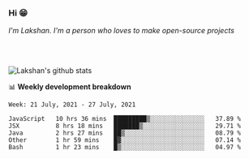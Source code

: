 ### Hi 😁

*I'm Lakshan. I'm a person who loves to make open-source projects*


<br/><br/>

![Lakshan's github stats](https://github-readme-stats.vercel.app/api?username=sandaruwan98&show_icons=true&theme=prussian )<br/>



📊 **Weekly development breakdown**
<!--START_SECTION:waka-->
```text
Week: 21 July, 2021 - 27 July, 2021

JavaScript   10 hrs 36 mins  █████████▒░░░░░░░░░░░░░░░   37.89 % 
JSX          8 hrs 18 mins   ███████▒░░░░░░░░░░░░░░░░░   29.71 % 
Java         2 hrs 27 mins   ██▒░░░░░░░░░░░░░░░░░░░░░░   08.79 % 
Other        1 hr 59 mins    █▓░░░░░░░░░░░░░░░░░░░░░░░   07.14 % 
Bash         1 hr 23 mins    █▒░░░░░░░░░░░░░░░░░░░░░░░   04.97 % 
```
<!--END_SECTION:waka-->

